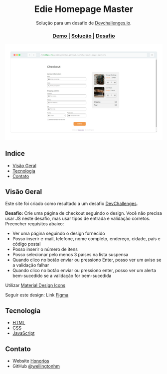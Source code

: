 <h1 align="center">Edie Homepage Master</h1>

<div align="center">
   Solução para um desafio de  <a href="http://devchallenges.io" target="_blank">Devchallenges.io</a>.
</div>

<div align="center">
  <h3>
    <a href="https://wellingtonhm.github.io/checkout-page-master/">
      Demo
    </a>
    <span> | </span>
    <a href="https://github.com/wellingtonhm/checkout-page-master">
      Solução
    </a>
    <span> | </span>
    <a href="https://devchallenges.io/challenges/0J1NxxGhOUYVqihwegfO">
      Desafio
    </a>
  </h3>
</div>

<!-- TABLE OF CONTENTS -->

![screenshot](https://raw.githubusercontent.com/wellingtonhm/checkout-page-master/main/src/checkout-page-master.png)

## Indice

- [Visão Geral](#visão-geral)
- [Tecnologia](#tecnologia)
- [Contato](#contato)

## Visão Geral

Este site foi criado como resultado a um desafio [DevChallenges](https://devchallenges.io/challenges).

**Desafio:** Crie uma página de checkout seguindo o design. Você não precisa usar JS neste desafio, mas usar tipos de entrada e validação corretos. Preencher requisitos abaixo:

- Ver uma página seguindo o design fornecido
- Posso inserir e-mail, telefone, nome completo, endereço, cidade, país e código postal
- Posso inserir o número de itens
- Posso selecionar pelo menos 3 países na lista suspensa
- Quando clico no botão enviar ou pressiono Enter, posso ver um aviso se a validação falhar
- Quando clico no botão enviar ou pressiono enter, posso ver um alerta bem-sucedido se a validação for bem-sucedida


Utilizar [Material Design Icons](https://google.github.io/material-design-icons/) 

Seguir este design: Link [Figma](https://www.figma.com/file/4B0x88GhiZvgVlcQPSQ73D) 

## Tecnologia

- [HTML](https://developer.mozilla.org/pt-BR/docs/Web/HTML)
- [CSS](https://developer.mozilla.org/pt-BR/docs/Web/CSS)
- [JavaScript](https://developer.mozilla.org/pt-BR/docs/Web/JavaScript)

## Contato

- Website [Honorios](https://honorios.com.br)
- GitHub [@wellingtonhm](https://github.com/wellingtonhm)
